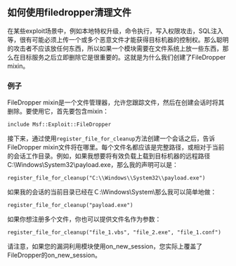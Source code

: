 ## 如何使用filedropper清理文件
在某些exploit场景中，例如本地特权升级，命令执行，写入权限攻击，SQL注入等，很有可能必须上传一个或多个恶意文件才能获得目标机器的控制权。那么聪明的攻击者不应该放任何东西，所以如果一个模块需要在文件系统上放一些东西，那么在目标服务之后立即删除它是很重要的。这就是为什么我们创建了FileDropper mixin。

### 例子
FileDropper mixin是一个文件管理器，允许您跟踪文件，然后在创建会话时将其删除。要使用它，首先要包含mixin：
~~~
include Msf::Exploit::FileDropper
~~~
接下来，通过使用`register_file_for_cleanup`方法创建一个会话之后，告诉FileDropper mixin文件将在哪里。每个文件名都应该是完整路径，或相对于当前的会话工作目录。例如，如果我想要将有效负载上载到目标机器的远程路径C:\Windows\System32\payload.exe，那么我的声明可以是：
~~~
register_file_for_cleanup("C:\\Windows\\System32\\payload.exe")
~~~
如果我的会话的当前目录已经在Ｃ:\Windows\System\那么我可以简单地做：
~~~
register_file_for_cleanup("payload.exe")
~~~
如果你想注册多个文件，你也可以提供文件名作为参数：
~~~
register_file_for_cleanup("file_1.vbs", "file_2.exe", "file_1.conf")
~~~
请注意，如果您的漏洞利用模块使用on_new_session，您实际上覆盖了FileDropper的on_new_session。